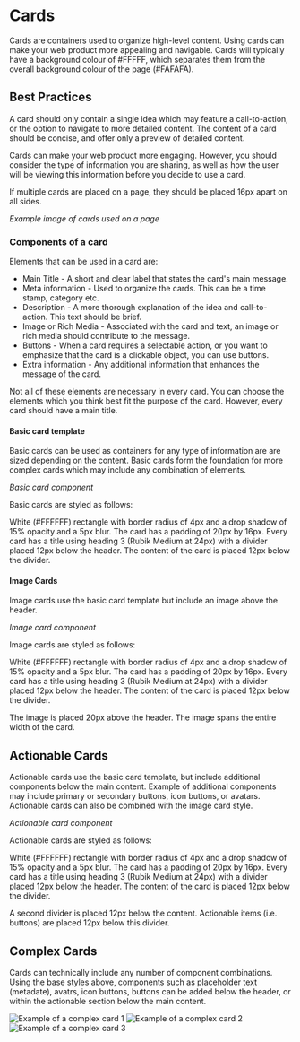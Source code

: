 # Cards

Cards are containers used to organize high-level content. Using cards can make your web product more appealing and navigable. Cards will typically have a background colour of #FFFFF, which separates them from the overall background colour of the page (#FAFAFA). 

## Best Practices

A card should only contain a single idea which may feature a call-to-action, or the option to navigate to more detailed content. The content of a card should be concise, and offer only a preview of detailed content. 

Cards can make your web product more engaging. However, you should consider the type of information you are sharing, as well as how the user will be viewing this information before you decide to use a card.

If multiple cards are placed on a page, they should be placed 16px apart on all sides. 

*Example image of cards used on a page*

### Components of a card

Elements that can be used in a card are:

* Main Title - A short and clear label that states the card's main message.
* Meta information - Used to organize the cards. This can be a time stamp, category etc.
* Description - A more thorough explanation of the idea and call-to-action. This text should be brief. 
* Image or Rich Media - Associated with the card and text, an image or rich media should contribute to the message.
* Buttons - When a card requires a selectable action, or you want to emphasize that the card is a clickable object, you can use buttons.
* Extra information - Any additional information that enhances the message of the card.

Not all of these elements are necessary in every card. You can choose the elements which you think best fit the purpose of the card. However, every card should have a main title.

#### Basic card template

Basic cards can be used as containers for any type of information are are sized depending on the content. Basic cards form the foundation for more complex cards which may include any combination of elements. 

*Basic card component*

Basic cards are styled as follows:

White (#FFFFFF) rectangle with border radius of 4px and a drop shadow of 15% opacity and a 5px blur. The card has a padding of 20px by 16px. Every card has a title using heading 3 (Rubik Medium at 24px) with a divider placed 12px below the header. The content of the card is placed 12px below the divider. 


#### Image Cards

Image cards use the basic card template but include an image above the header. 

*Image card component*

Image cards are styled as follows:

White (#FFFFFF) rectangle with border radius of 4px and a drop shadow of 15% opacity and a 5px blur. The card has a padding of 20px by 16px. Every card has a title using heading 3 (Rubik Medium at 24px) with a divider placed 12px below the header. The content of the card is placed 12px below the divider. 

The image is placed 20px above the header. The image spans the entire width of the card. 

## Actionable Cards

Actionable cards use the basic card template, but include additional components below the main content. Example of additional components may include primary or secondary buttons, icon buttons, or avatars. Actionable cards can also be combined with the image card style. 

*Actionable card component*

Actionable cards are styled as follows:

White (#FFFFFF) rectangle with border radius of 4px and a drop shadow of 15% opacity and a 5px blur. The card has a padding of 20px by 16px. Every card has a title using heading 3 (Rubik Medium at 24px) with a divider placed 12px below the header. The content of the card is placed 12px below the divider.

A second divider is placed 12px below the content. Actionable items (i.e. buttons) are placed 12px below this divider. 

## Complex Cards

Cards can technically include any number of component combinations. Using the base styles above, components such as placeholder text (metadate), avatrs, icon buttons, buttons can be added below the header, or within the actionable section below the main content. 

![Example of a complex card 1](https://github.com/gctools-outilsgc/design-system/blob/master/documentation/examples/card%20example_2.png)
![Example of a complex card 2](https://github.com/gctools-outilsgc/design-system/blob/master/documentation/examples/card%20example_3.png)
![Example of a complex card 3](https://github.com/gctools-outilsgc/design-system/blob/master/documentation/examples/card%20example_6.png)
